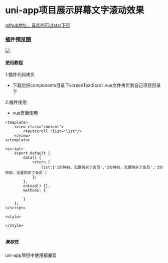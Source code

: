 # uni-app项目展示屏幕文字滚动效果

[github地址，喜欢的可以star下哦](https://github.com/xiaowang1314/uniapp-plugin-collections/blob/master/markdowns/screenTextScroll.md)

### 插件预览图
![](https://github.com/xiaowang1314/u-validcode/blob/master/static/textScroll.gif)

#### 使用教程

1.插件代码拷贝

- 下载后把components目录下screenTextScroll.vue文件拷贝到自己项目目录下


2.插件使用

- vue页面使用

```
<template>
	<view class="content">
		<textscroll :list="list"/>
	</view>
</template>

<script>
	export default {
		data() {
			return {
				list:['1分钟前，无夏购买了会员','2分钟前，无夏购买了会员','3分钟前，无夏购买了会员']
			};
		},
		onLoad() {},
		methods: {
		
		}
	};
</script>

<style>
	
</style>


```


##### 兼容性
uni-app项目中使用都兼容